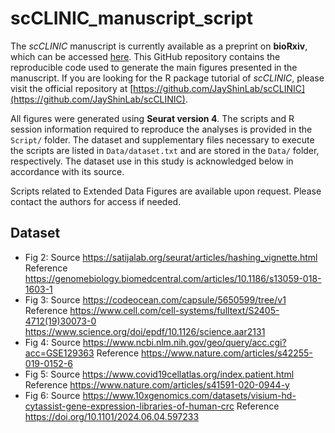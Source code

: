 # scCLINIC_manuscript_script

The *scCLINIC* manuscript is currently available as a preprint on **bioRxiv**, which can be accessed [here](LINK). This GitHub repository contains the reproducible code used to generate the main figures presented in the manuscript. If you are looking for the R package tutorial of *scCLINIC*, please visit the official repository at [https://github.com/JayShinLab/scCLINIC](https://github.com/JayShinLab/scCLINIC).

All figures were generated using **Seurat version 4**. The scripts and R session information required to reproduce the analyses is provided in the `Script/` folder. The dataset and supplementary files necessary to execute the scripts are listed in `Data/dataset.txt` and are stored in the `Data/` folder, respectively. The dataset use in this study is acknowledged below in accordance with its source.

Scripts related to Extended Data Figures are available upon request. Please contact the authors for access if needed.


## Dataset
- Fig 2: Source https://satijalab.org/seurat/articles/hashing_vignette.html Reference https://genomebiology.biomedcentral.com/articles/10.1186/s13059-018-1603-1
- Fig 3: Source https://codeocean.com/capsule/5650599/tree/v1 
  Reference https://www.cell.com/cell-systems/fulltext/S2405-4712(19)30073-0 https://www.science.org/doi/epdf/10.1126/science.aar2131
- Fig 4: Source https://www.ncbi.nlm.nih.gov/geo/query/acc.cgi?acc=GSE129363 Reference https://www.nature.com/articles/s42255-019-0152-6 
- Fig 5: Source https://www.covid19cellatlas.org/index.patient.html Reference https://www.nature.com/articles/s41591-020-0944-y
- Fig 6: Source https://www.10xgenomics.com/datasets/visium-hd-cytassist-gene-expression-libraries-of-human-crc Reference https://doi.org/10.1101/2024.06.04.597233
